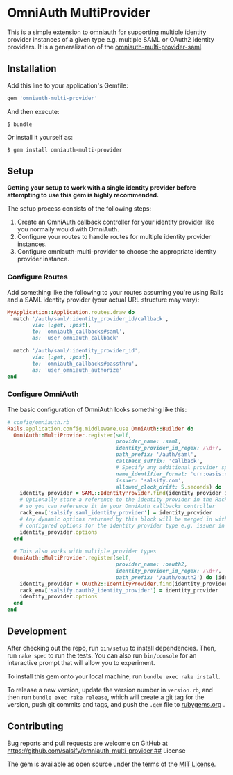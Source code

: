 # OmniAuth MultiProvider

This is a simple extension to [omniauth](https://github.com/omniauth/omniauth) for supporting 
multiple identity provider instances of a given type e.g. multiple SAML or OAuth2
identity providers. It is a generalization of the 
[omniauth-multi-provider-saml](https://github.com/salsify/omniauth-multi-provider-saml).

## Installation

Add this line to your application's Gemfile:

```ruby
gem 'omniauth-multi-provider'
```

And then execute:

    $ bundle

Or install it yourself as:

    $ gem install omniauth-multi-provider

## Setup

**Getting your setup to work with a single identity provider before attempting to use this gem is highly recommended.** 

The setup process consists of the following steps:

1. Create an OmniAuth callback controller for your identity provider like you normally would with OmniAuth.
1. Configure your routes to handle routes for multiple identity provider instances.
1. Configure omniauth-multi-provider to choose the appropriate identity provider instance.

### Configure Routes

Add something like the following to your routes assuming you're using Rails and a SAML identity provider 
(your actual URL structure may vary):

```ruby
MyApplication::Application.routes.draw do
  match '/auth/saml/:identity_provider_id/callback',
        via: [:get, :post],
        to: 'omniauth_callbacks#saml',
        as: 'user_omniauth_callback'

  match '/auth/saml/:identity_provider_id',
        via: [:get, :post],
        to: 'omniauth_callbacks#passthru',
        as: 'user_omniauth_authorize'
end
```

### Configure OmniAuth

The basic configuration of OmniAuth looks something like this:

```ruby
# config/omniauth.rb
Rails.application.config.middleware.use OmniAuth::Builder do
  OmniAuth::MultiProvider.register(self,
                                   provider_name: :saml,
                                   identity_provider_id_regex: /\d+/,
                                   path_prefix: '/auth/saml',
                                   callback_suffix: 'callback',
                                   # Specify any additional provider specific options
                                   name_identifier_format: 'urn:oasis:names:tc:SAML:1.1:nameid-format:emailAddress',
                                   issuer: 'salsify.com',
                                   allowed_clock_drift: 5.seconds) do |identity_provider_id, rack_env|
    identity_provider = SAML::IdentityProvider.find(identity_provider_id)
    # Optionally store a reference to the identity provider in the Rack environment
    # so you can reference it in your OmniAuth callbacks controller
    rack_env['salsify.saml_identity_provider'] = identity_provider
    # Any dynamic options returned by this block will be merged in with any statically
    # configured options for the identity provider type e.g. issuer in this example.
    identity_provider.options
  end
  
  # This also works with multiple provider types
  OmniAuth::MultiProvider.register(self,
                                   provider_name: :oauth2,
                                   identity_provider_id_regex: /\d+/,
                                   path_prefix: '/auth/oauth2') do |identity_provider_id, rack_env|
    identity_provider = OAuth2::IdentityProvider.find(identity_provider_id)
    rack_env['salsify.oauth2_identity_provider'] = identity_provider
    identity_provider.options
  end
end
```

## Development

After checking out the repo, run `bin/setup` to install dependencies. Then,
run `rake spec` to run the tests. You can also run `bin/console` for an
interactive prompt that will allow you to experiment.

To install this gem onto your local machine, run `bundle exec rake install`. 

To release a new version, update the version number in `version.rb`, and then
run `bundle exec rake release`, which will create a git tag for the version,
push git commits and tags, and push the `.gem` file to
[rubygems.org](https://rubygems.org)
.

## Contributing

Bug reports and pull requests are welcome on GitHub at
https://github.com/salsify/omniauth-multi-provider.## License

The gem is available as open source under the terms of the
[MIT License](http://opensource.org/licenses/MIT).

